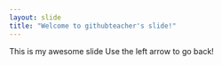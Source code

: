 ```yaml
---
layout: slide
title: "Welcome to githubteacher's slide!"
---
```

This is my awesome slide
Use the left arrow to go back!
